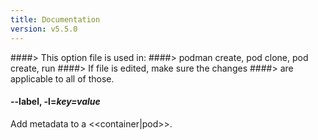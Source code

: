 ```yaml
---
title: Documentation
version: v5.5.0
---
```


####> This option file is used in:
####>   podman create, pod clone, pod create, run
####> If file is edited, make sure the changes
####> are applicable to all of those.
#### **--label**, **-l**=*key=value*

Add metadata to a <<container|pod>>.
